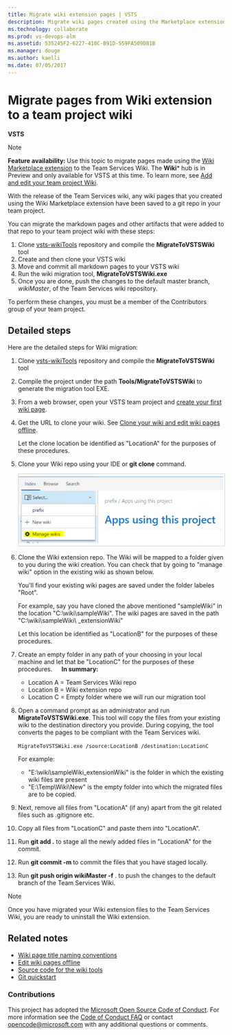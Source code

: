 ```yaml
---
title: Migrate wiki extension pages | VSTS  
description: Migrate wiki pages created using the Marketplace extension to the Visual Studio Team Services (VSTS) wiki 
ms.technology: collaborate
ms.prod: vs-devops-alm
ms.assetid: 535245F2-6227-410C-B91D-559FA509D81B
ms.manager: douge
ms.author: kaelli
ms.date: 07/05/2017
---    
```


# Migrate pages from Wiki extension to a team project wiki

**VSTS**

>[!NOTE]  
><b>Feature availability: </b>Use this topic to migrate pages made using the [Wiki Marketplace  extension](https://marketplace.visualstudio.com/items?itemName=ms-devlabs.wiki) to the Team Services Wiki. The **Wiki*** hub is in Preview and only available for VSTS at this time. To learn more, see [Add and edit your team project Wiki](add-edit-wiki.md).  

With the release of the Team Services wiki, any wiki pages that you created using the Wiki Marketplace extension have been saved to a git repo in your team project.  

You can migrate the markdown pages and other artifacts that were added to that repo to your team project wiki with these steps:  
1.	Clone [vsts-wikiTools](https://github.com/Microsoft/vsts-wikiTools) repository and compile the **MigrateToVSTSWiki** tool
2.	Create and then clone your VSTS wiki    
3.	Move and commit all markdown pages to your VSTS wiki 
4.	Run the wiki migration tool, **MigrateToVSTSWiki.exe** 
5.	Once you are done, push the changes to the default master branch, *wikiMaster*, of the Team Services wiki repository.

To perform these changes, you must be a member of the Contributors group of your team project.  

## Detailed steps
Here are the detailed steps for Wiki migration:

1.	Clone [vsts-wikiTools](https://github.com/Microsoft/vsts-wikiTools) repository and compile the **MigrateToVSTSWiki** tool

2.  Compile the project under the path **Tools/MigrateToVSTSWiki** to generate the migration tool EXE.
  
3.  From a web browser, open your VSTS team project and [create your first wiki page](add-edit-wiki.md#create-wiki).   
 
4.	Get the URL to clone your wiki. See [Clone your wiki and edit wiki pages offline](add-edit-wiki.md#edit-wiki-offline).  
	
	Let the clone location be identified as "LocationA" for the purposes of these procedures.
	
5.	Clone your Wiki repo using your IDE or **git clone** command.

	<img src="_img/wiki/migrate-wiki-manage-wikis.png" alt="Manage wikis menu option" style="border: 1px solid #CCCCCC;" />

6.	Clone the Wiki extension repo. The Wiki will be mapped to a folder given to you during the wiki creation. You can check that by going to "manage wiki" option in the existing wiki as shown below.

	You'll find your existing wiki pages are saved under the folder labeles "Root".

	For example, say you have cloned the above mentioned "sampleWiki" in the location "C:\wiki\sampleWiki". The wiki pages are saved in the path "C:\wiki\sampleWiki\ _extensionWiki"	

	Let this location be identified as "LocationB" for the purposes of these procedures.
 
7.	Create an empty folder in any path of your choosing in your local machine and let that be "LocationC" for the purposes of these procedures.
 
	**In summary:** 
	- Location A = Team Services Wiki repo
	- Location B = Wiki extension repo 
	- Location C = Empty folder where we will run our migration tool

8.	Open a command prompt as an administrator and run **MigrateToVSTSWiki.exe**.  This tool will copy the files from your existing wiki to the destination directory you provide. During copying, the tool converts the pages to be compliant with the Team Services wiki.
 
	`MigrateToVSTSWiki.exe /source:LocationB /destination:LocationC`

	For example:
	- "E:\wiki\sampleWiki\_extensionWiki" is the folder in which the existing wiki files are present
	- "E:\Temp\Wiki\New" is the empty folder into which the migrated files are to be copied.

9. Next, remove all files from "LocationA" (if any) apart from the git related files such as .gitignore etc.

10. Copy all files from "LocationC" and paste them into "LocationA".
 
11.	Run **git add .** to stage all the newly added files in  "LocationA" for the commit.
  
12.	Run **git commit -m <commit message>** to commit the files that you have staged locally.

13.	Run **git push origin wikiMaster -f** . to push the changes to the default branch of the Team Services Wiki.

>[!NOTE]  
>Once you have migrated your Wiki extension files to the Team Services Wiki, you are ready to uninstall the Wiki extension.

## Related notes 
  
- [Wiki page title naming conventions](add-edit-wiki.md#page-title-names)  
- [Edit wiki pages offline](add-edit-wiki.md#edit-wiki-offline)  
- [Source code for the wiki tools](https://github.com/Microsoft/vsts-wikiTools)  
- [Git quickstart](../git/gitquickstart.md)
 

### Contributions 
This project has adopted the [Microsoft Open Source Code of Conduct](https://opensource.microsoft.com/codeofconduct/). For more information see the [Code of Conduct FAQ](https://opensource.microsoft.com/codeofconduct/faq/) or contact [opencode@microsoft.com](mailto:opencode@microsoft.com) with any additional questions or comments.


